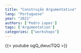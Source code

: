 ```yaml
---
title: "Construção Argumentativa"
lang: "Portuguese"
year: "2021"
authors: ['Pedro Lopes']
tags: ['Argumentation']
categories: ["workshops"]
---
```


{{< youtube ogQ_dwucTQQ >}}
